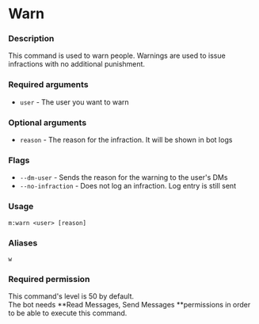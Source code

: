 # Warn

### **Description**

This command is used to warn people. Warnings are used to issue infractions with no additional punishment.

### **Required arguments**

* `user` - The user you want to warn

### **Optional arguments**

* `reason` - The reason for the infraction. It will be shown in bot logs

### Flags

* `--dm-user` - Sends the reason for the warning to the user's DMs
* `--no-infraction` - Does not log an infraction. Log entry is still sent

### **Usage**

```
m:warn <user> [reason]
```

### **Aliases**

`w`

### **Required permission**

This command's level is 50 by default.\
The bot needs **Read Messages, Send Messages **permissions in order to be able to execute this command.
